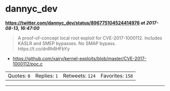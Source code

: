 # dannyc_dev
**https://twitter.com/dannyc_dev/status/896775104524414976 _at 2017-08-13, 16:47:00_**
<blockquote>
A proof-of-concept local root exploit for CVE-2017-1000112.
Includes KASLR and SMEP bypasses. No SMAP bypass. https://t.co/dnRh8HFbYy
</blockquote>

* https://github.com/xairy/kernel-exploits/blob/master/CVE-2017-1000112/poc.c

<table><tr>
<td>Quotes: <code>0</code></td>
<td>Replies: <code>1</code></td>
<td>Retweets: <code>124</code></td>
<td>Favorites: <code>158</code></td>
</tr></table>

---

